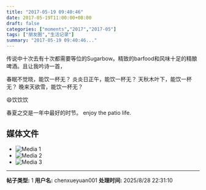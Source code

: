 ```yaml
---
title: "2017-05-19 09:40:46"
date: 2017-05-19T11:00:00+08:00
draft: false
categories: ["moments","2017","2017-05"]
tags: ["朋友圈","生活记录"]
summary: "2017-05-19 09:40:46..."
---
```


传说中十次去有十次都需要等位的Sugarbow。精致的barfood和风味十足的精酿啤酒。且让我吟诗一首，

春眠不觉晓，能饮一杯无？
炎炎日正午，能饮一杯无？
天秋木叶下，能饮一杯无？
晚来天欲雪，能饮一杯无？

😄饮饮饮

春夏之交是一年中最好的时节。
enjoy the patio life.

## 媒体文件

- ![Media 1](/Moments/photos/2017-05-19/201705190940460.jpg)
- ![Media 2](/Moments/photos/2017-05-19/201705190940461.jpg)
- ![Media 3](/Moments/photos/2017-05-19/201705190940462.jpg)

---

**帖子类型:** 1
**用户名:** chenxueyuan001
**处理时间:** 2025/8/28 22:31:10